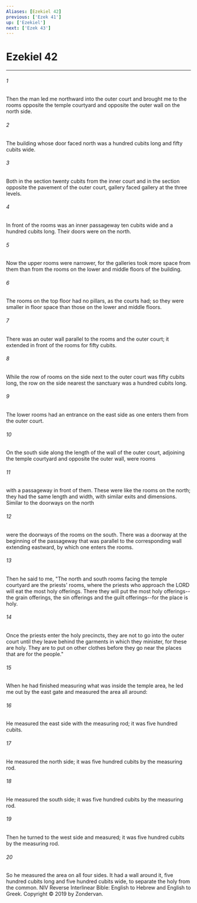 ```yaml
---
Aliases: [Ezekiel 42]
previous: ['Ezek 41']
up: ['Ezekiel']
next: ['Ezek 43']
---
```

# Ezekiel 42

***


###### 1 
Then the man led me northward into the outer court and brought me to the rooms opposite the temple courtyard and opposite the outer wall on the north side. 

###### 2 
The building whose door faced north was a hundred cubits long and fifty cubits wide. 

###### 3 
Both in the section twenty cubits from the inner court and in the section opposite the pavement of the outer court, gallery faced gallery at the three levels. 

###### 4 
In front of the rooms was an inner passageway ten cubits wide and a hundred cubits long. Their doors were on the north. 

###### 5 
Now the upper rooms were narrower, for the galleries took more space from them than from the rooms on the lower and middle floors of the building. 

###### 6 
The rooms on the top floor had no pillars, as the courts had; so they were smaller in floor space than those on the lower and middle floors. 

###### 7 
There was an outer wall parallel to the rooms and the outer court; it extended in front of the rooms for fifty cubits. 

###### 8 
While the row of rooms on the side next to the outer court was fifty cubits long, the row on the side nearest the sanctuary was a hundred cubits long. 

###### 9 
The lower rooms had an entrance on the east side as one enters them from the outer court. 

###### 10 
On the south side along the length of the wall of the outer court, adjoining the temple courtyard and opposite the outer wall, were rooms 

###### 11 
with a passageway in front of them. These were like the rooms on the north; they had the same length and width, with similar exits and dimensions. Similar to the doorways on the north 

###### 12 
were the doorways of the rooms on the south. There was a doorway at the beginning of the passageway that was parallel to the corresponding wall extending eastward, by which one enters the rooms. 

###### 13 
Then he said to me, "The north and south rooms facing the temple courtyard are the priests' rooms, where the priests who approach the LORD will eat the most holy offerings. There they will put the most holy offerings--the grain offerings, the sin offerings and the guilt offerings--for the place is holy. 

###### 14 
Once the priests enter the holy precincts, they are not to go into the outer court until they leave behind the garments in which they minister, for these are holy. They are to put on other clothes before they go near the places that are for the people." 

###### 15 
When he had finished measuring what was inside the temple area, he led me out by the east gate and measured the area all around: 

###### 16 
He measured the east side with the measuring rod; it was five hundred cubits. 

###### 17 
He measured the north side; it was five hundred cubits by the measuring rod. 

###### 18 
He measured the south side; it was five hundred cubits by the measuring rod. 

###### 19 
Then he turned to the west side and measured; it was five hundred cubits by the measuring rod. 

###### 20 
So he measured the area on all four sides. It had a wall around it, five hundred cubits long and five hundred cubits wide, to separate the holy from the common. NIV Reverse Interlinear Bible: English to Hebrew and English to Greek. Copyright © 2019 by Zondervan.
